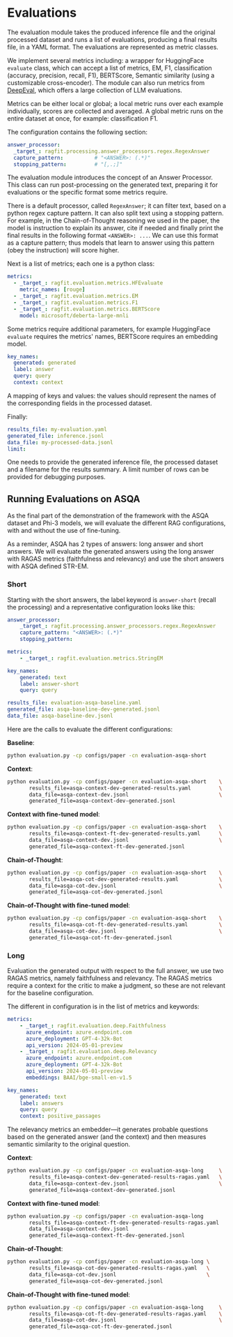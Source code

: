 # Evaluations

The evaluation module takes the produced inference file and the original processed dataset and runs a list of
evaluations, producing a final results file, in a YAML format. The evaluations are represented as metric classes.

We implement several metrics including: a wrapper for HuggingFace `evaluate` class, which can accept a list of metrics,
EM, F1, classification (accuracy, precision, recall, F1), BERTScore, Semantic similarity (using a customizable
cross-encoder). The module can also run metrics from [DeepEval](https://docs.confident-ai.com/docs/getting-started),
which offers a large collection of LLM evaluations.

Metrics can be either local or global; a local metric runs over each example individually, scores are collected and
averaged. A global metric runs on the entire dataset at once, for example: classification F1.


The configuration contains the following section:

```yaml
answer_processor:
  _target_: ragfit.processing.answer_processors.regex.RegexAnswer
  capture_pattern:          # "<ANSWER>: (.*)"
  stopping_pattern:         # "[,.;]"
```
The evaluation module introduces the concept of an Answer Processor. This class can run post-processing on the
generated text, preparing it for evaluations or the specific format some metrics require.

There is a default processor, called `RegexAnswer`; it can filter text, based on a python regex capture pattern. It can
also split text using a stopping pattern. For example, in the Chain-of-Thought reasoning we used in the paper, the model
is instruction to explain its answer, cite if needed and finally print the final results in the following format
`<ANSWER>: ...`. We can use this format as a capture pattern; thus models that learn to answer using this pattern (obey the
instruction) will score higher.

Next is a list of metrics; each one is a python class:
```yaml
metrics:
  - _target_: ragfit.evaluation.metrics.HFEvaluate
    metric_names: [rouge]
  - _target_: ragfit.evaluation.metrics.EM
  - _target_: ragfit.evaluation.metrics.F1
  - _target_: ragfit.evaluation.metrics.BERTScore
    model: microsoft/deberta-large-mnli
```

Some metrics require additional parameters, for example HuggingFace `evaluate` requires the metrics' names, BERTScore
requires an embedding model.

```yaml
key_names:
  generated: generated
  label: answer
  query: query
  context: context
```
A mapping of keys and values: the values should represent the names of the corresponding fields in the processed
dataset.

Finally:
```yaml
results_file: my-evaluation.yaml
generated_file: inference.jsonl
data_file: my-processed-data.jsonl
limit:
```

One needs to provide the generated inference file, the processed dataset and a filename for the results summary. A limit
number of rows can be provided for debugging purposes.

## Running Evaluations on ASQA

As the final part of the demonstration of the framework with the ASQA dataset and Phi-3 models, we will evaluate the
different RAG configurations, with and without the use of fine-tuning.

As a reminder, ASQA has 2 types of answers: long answer and short answers. We will evaluate the generated answers using
the long answer with RAGAS metrics (faithfulness and relevancy) and use the short answers with ASQA defined STR-EM.

### Short
Starting with the short answers, the label keyword is `answer-short` (recall the processing) and a representative
configuration looks like this:

```yaml
answer_processor:
    _target_: ragfit.processing.answer_processors.regex.RegexAnswer
    capture_pattern: "<ANSWER>: (.*)"
    stopping_pattern:

metrics:
    - _target_: ragfit.evaluation.metrics.StringEM

key_names:
    generated: text
    label: answer-short
    query: query

results_file: evaluation-asqa-baseline.yaml
generated_file: asqa-baseline-dev-generated.jsonl
data_file: asqa-baseline-dev.jsonl
```

Here are the calls to evaluate the different configurations:

**Baseline**:
```sh
python evaluation.py -cp configs/paper -cn evaluation-asqa-short
```

**Context**:
```sh
python evaluation.py -cp configs/paper -cn evaluation-asqa-short    \
       results_file=asqa-context-dev-generated-results.yaml         \
       data_file=asqa-context-dev.jsonl                             \
       generated_file=asqa-context-dev-generated.jsonl
```

**Context with fine-tuned model**:
```sh
python evaluation.py -cp configs/paper -cn evaluation-asqa-short    \
       results_file=asqa-context-ft-dev-generated-results.yaml      \
       data_file=asqa-context-dev.jsonl                             \
       generated_file=asqa-context-ft-dev-generated.jsonl
```

**Chain-of-Thought**:
```sh
python evaluation.py -cp configs/paper -cn evaluation-asqa-short    \
       results_file=asqa-cot-dev-generated-results.yaml             \
       data_file=asqa-cot-dev.jsonl                                 \
       generated_file=asqa-cot-dev-generated.jsonl
```

**Chain-of-Thought with fine-tuned model**:
```sh
python evaluation.py -cp configs/paper -cn evaluation-asqa-short    \
       results_file=asqa-cot-ft-dev-generated-results.yaml          \
       data_file=asqa-cot-dev.jsonl                                 \
       generated_file=asqa-cot-ft-dev-generated.jsonl
```


### Long
Evaluation the generated output with respect to the full answer, we use two RAGAS metrics, namely faithfulness and
relevancy. The RAGAS metrics require a context for the critic to make a judgment, so these are not relevant for the
baseline configuration.

The different in configuration is in the list of metrics and keywords:

```yaml
metrics:
    - _target_: ragfit.evaluation.deep.Faithfulness
      azure_endpoint: azure.endpoint.com
      azure_deployment: GPT-4-32k-Bot
      api_version: 2024-05-01-preview
    - _target_: ragfit.evaluation.deep.Relevancy
      azure_endpoint: azure.endpoint.com
      azure_deployment: GPT-4-32k-Bot
      api_version: 2024-05-01-preview
      embeddings: BAAI/bge-small-en-v1.5

key_names:
    generated: text
    label: answers
    query: query
    context: positive_passages
```

The relevancy metrics an embedder—it generates probable questions based on the generated answer (and the context) and
then measures semantic similarity to the original question.

**Context**:
```sh
python evaluation.py -cp configs/paper -cn evaluation-asqa-long     \
       results_file=asqa-context-dev-generated-results-ragas.yaml   \
       data_file=asqa-context-dev.jsonl                             \
       generated_file=asqa-context-dev-generated.jsonl
```

**Context with fine-tuned model**:
```sh
python evaluation.py -cp configs/paper -cn evaluation-asqa-long         \
       results_file=asqa-context-ft-dev-generated-results-ragas.yaml    \
       data_file=asqa-context-dev.jsonl                                 \
       generated_file=asqa-context-ft-dev-generated.jsonl
```

**Chain-of-Thought**:
```sh
python evaluation.py -cp configs/paper -cn evaluation-asqa-long \
       results_file=asqa-cot-dev-generated-results-ragas.yaml   \
       data_file=asqa-cot-dev.jsonl                             \
       generated_file=asqa-cot-dev-generated.jsonl
```

**Chain-of-Thought with fine-tuned model**:
```sh
python evaluation.py -cp configs/paper -cn evaluation-asqa-long     \
       results_file=asqa-cot-ft-dev-generated-results-ragas.yaml    \
       data_file=asqa-cot-dev.jsonl                                 \
       generated_file=asqa-cot-ft-dev-generated.jsonl
```




